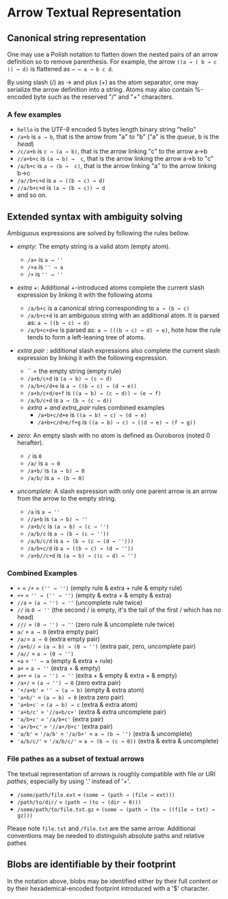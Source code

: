 # Arrow Textual Representation

## Canonical string representation

One may use a Polish notation to flatten down the nested pairs of an arrow definition so to remove parenthesis.
For example, the arrow `((a → ( b → c )) → d)` is flattened as `→ → a → b c d`.

By using slash (/) as → and plus (+) as the atom separator, one may serialize the arrow definition into a string.
Atoms may also contain %-encoded byte such as the reserved "/" and "+" characters.

### A few examples

* `hello` is the UTF-8 encoded 5 bytes length binary string "hello"
* `/a+b` is `a → b`, that is the arrow from "a" to "b" ("a" is the _queue_, b is the _head_)
* `/c/a+b` is `c → (a → b)`, that is the arrow linking "c" to the arrow a→b
* `//a+b+c` is `(a → b) →  c`, that is the arrow linking the arrow a→b to "c"
* `/a/b+c` is `a → (b →  c)`, that is the arrow linking "a" to the arrow linking b→c
* `/a//b+c+d` is `a → ((b → c) → d)`
* `//a/b+c+d` is `(a → (b → c)) → d`
* and so on.

## Extended syntax with ambiguity solving

Ambiguous expressions are solved by following the rules bellow.

* _empty_: The empty string is a valid atom (empty atom).
  * `/a+` is `a → ''`
  * `/+a` is `'' → a`
  * `/+` is `'' → ''`

* _extra +_: Additional +-introduced atoms complete the current slash expression by linking it with the following atoms
  * `/a/b+c` is a canonical string corresponding to `a → (b → c)`
  * `/a/b+c+d` is an ambiguous string with an additional atom. It is parsed as: `a → ((b → c) → d)`
  * `/a/b+c+d+e` is parsed as: `a → (((b → c) → d) → e)`, hote how the rule tends to form a left-leaning tree of atoms.
  
* _extra pair_ : additional slash expressions also complete the current slash expression by linking it with the following expression.
  * `` = the empty string (empty rule)
  * `/a+b/c+d` is `(a → b) → (c → d)`
  * `/a/b+c/d+e` is `a → ((b → c) → (d → e))`
  * `/a+b/c+d/e+f` is `((a → b) → (c → d)) → (e → f)`
  * `/a/b/c+d` is `a → (b → (c → d))`
  * _extra + and extra_pair_ rules combined examples
    * `/a+b+c/d+e` is `((a → b) → c) → (d → e)`
    * `/a+b+c/d+e/f+g` is `((a → b) → c) → ((d → e) → (f → g))`
  
* _zero_: An empty slash with no atom is defined as Ouroboros (noted 0 herafter).
  * `/` is `0`
  * `/a/` is `a → 0`
  * `/a+b/` is `(a → b) → 0`
  * `/a/b/` is `a → (b → 0)`

* _uncomplete_: A slash expression with only one parent arrow is an arrow from the arrow to the empty string.
  * `/a` is `a → ''`
  * `//a+b` is `(a → b) → ''`
  * `/a+b/c` is `(a → b) → (c → '')`
  * `/a/b/c` is `a → (b → (c → ''))`
  * `/a/b/c/d` is `a → (b → (c → (d → '')))`
  * `/a/b+c/d` is `a → ((b → c) → (d → ''))`
  * `/a+b//c+d` is `(a → b) → ((c → d) → '')`

### Combined Examples

* `+` = `/+` = `('' → '')` (empty rule & extra + rule & empty rule)
* `++` = `'' → ('' → '')` (empty & extra + & empty & extra)
* `//a` = `(a → '') → ''` (uncomplete rule twice)
* `//` is `0 → ''` (the second / is empty, it's the tail of the first / which has no head)
* `///` = `(0 → '') → ''` (zero rule & uncomplete rule twice)
* `a/` = `a → 0`  (extra empty pair)
* `/a/`= `a → 0` (extra empty pair)
* `/a+b//` = `(a → b) → (0 → '')` (extra pair, zero, uncomplete pair)
* `/a//` = `a → (0 → '')`
* `+a` = `'' → a` (empty & extra + rule)
* `a+` = `a → ''` (extra + & empty)
* `a++` = `(a → '') → ''` (extra + & empty & extra + & empty)
* `/a+/` = `(a → '') → 0` (zero extra pair)
* `'+/a+b'` = `'' → (a → b)` (empty & extra atom)
* `'a+b/'` = `(a → b) → 0` (extra zero pair)
* `'a+b+c'` = `(a → b) → c` (extra & extra atom)
* `'a+b/c'` = `'//a+b/c+'` (extra & extra uncomplete pair)
* `'a/b+c'` = `'/a/b+c'` (extra pair)
* `'a+/b+c'` = `'//a+/b+c'` (extra pair)
* `'a/b'` = `'/a/b'` = `'/a/b+'` = `a → (b → '')` (extra & uncomplete)
* `'a/b/c/'` = `'/a/b/c/'` = `a → (b → (c → 0))` (extra & extra & uncomplete)

### File pathes as a subset of textual arrows

The textual representation of arrows is roughly compatible with file or URI _pathes_, especially by using '.' instead of '+'.

* `/some/path/file.ext` = `(some → (path → (file → ext)))`
* `/path/to/dir/` = `(path → (to → (dir → 0)))`
* `/some/path/to/file.txt.gz` = `(some → (path → (to → ((file → txt) → gz)))`

Please note `file.txt` and `/file.txt` are the same arrow. Additional conventions may be needed to distinguish absolute paths and relative pathes

## Blobs are identifiable by their footprint

In the notation above, blobs may be identified either by their full content or by their hexademical-encoded footprint introduced with a '$' character.
